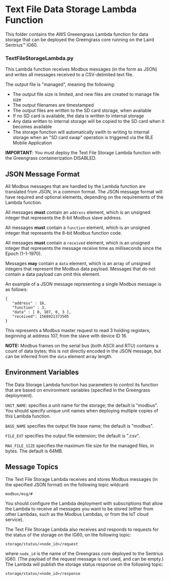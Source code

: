 # Text File Data Storage Lambda Function
This folder contains the AWS Greeengrass Lambda function for data storage that can be deployed the Greengrass core running on the Laird Sentrius&trade; IG60.

### TextFileStorageLambda.py
This Lambda function receives Modbus messages (in the form as JSON) and writes all messages received to a CSV-delimited text file.

The output file is "managed", meaning the following:

* The output file size is limited, and new files are created to manage file size
* The output filenames are timestamped
* The output files are written to the SD card storage, when available
* If no SD card is available, the data is written to internal storage
* Any data written to internal storage will be copied to the SD card when it becomes available
* The storage function will automatically swith to writing to internal storage when an "SD card swap" operation is triggered via the BLE Mobile Application

**IMPORTANT**: You must deploy the Text File Storage Lambda function with the Greengrass containerization DISABLED.

## JSON Message Format
All Modbus messages that are handled by the Lambda function are translated from JSON, in a common format.  The JSON message format will have required and optional elements, depending on the requirements of the Lambda function.

All messages **must** contain an `address` element, which is an unsigned integer that represents the 8-bit Modbus slave address.

All messages **must** contain a `function` element, which is an unsigned integer that represents the 8-bit Modbus function code.

All messages **must** contain a `received` element, which is an unsigned integer that represents the message receive time as milliseconds since the Epoch (1-1-1970).

Messages **may** contain a `data` element, which is an array of unsigned integers that represent the Modbus data payload.  Messages that do not contain a data payload can omit this element.

An example of a JSON message representing a single Modbus message is as follows:

    {
       "address" : 16,
       "function" : 3,
       "data" : [ 0, 107, 0, 3 ],
       "received": 1568921373505
    }

This represents a Modbus master request to read 3 holding registers, beginning at address 107, from the slave with device ID 16.

**NOTE:** Modbus frames on the serial bus (both ASCII and RTU) contains a count of data bytes; this is not directly encoded in the JSON message, but can be inferred from the `data` element array length.

## Environment Variables
The Data Storage Lambda function has parameters to control its function that are based on environment variables (specified in the Greengrass deployment).

`UNIT_NAME`: specifies a unit name for the storage; the default is "modbus". You should specify unique unit names when deploying multiple copies of this Lambda function.

`BASE_NAME` specifies the output file base name; the default is "modbus".

`FILE_EXT` specifies the output file extension; the default is ".csv".

`MAX_FILE_SIZE` specifies the maximum file size for the managed files, in bytes. The default is 64MB.

## Message Topics
The Text File Storage Lambda receives and stores Modbus messages (in the specified JSON format) on the following topic wildcard:

    modbus/msg/#

You should configure the Lambda deployment with subscriptions that allow the Lambda to receive all messages you want to be stored (either from other Lambdas, such as the Modbus Lambdas, or from the IoT cloud service).

The Text File Storage Lambda also receives and responds to requests for the status of the storage on the IG60, on the following topic:

    storage/status/<node_id>/request

where `node_id` is the name of the Greengrass core deployed to the Sentrius IG60.  (The payload of the request message is not used, and can be empty.)  The Lambda will publish the storage status response on the following topic:

    storage/status/<node_id>/response

